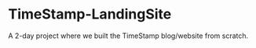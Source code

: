 TimeStamp-LandingSite
=====================

A 2-day project where we built the TimeStamp blog/website from scratch. 

